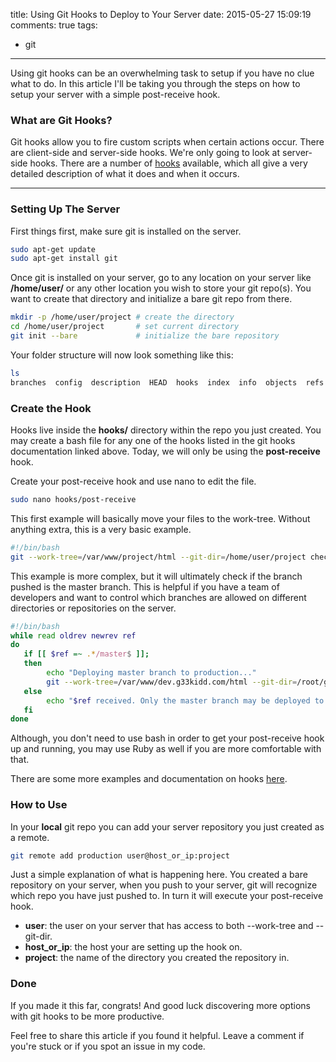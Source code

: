title: Using Git Hooks to Deploy to Your Server
date: 2015-05-27 15:09:19
comments: true
tags:
- git
---
Using git hooks can be an overwhelming task to setup if you have no clue what to do. In this article I'll be taking you through the steps on how to setup your server with a simple post-receive hook.

### What are Git Hooks? ###
Git hooks allow you to fire custom scripts when certain actions occur. There are client-side and server-side hooks. We're only going to look at server-side hooks. There are a number of [hooks](http://git-scm.com/docs/githooks "Git Hooks Documentation") available, which all give a very detailed description of what it does and when it occurs.

---

### Setting Up The Server ###

First things first, make sure git is installed on the server.

``` bash
sudo apt-get update
sudo apt-get install git
```

Once git is installed on your server, go to any location on your server like **/home/user/** or any other location you wish to store your git repo(s). You want to create that directory and initialize a bare git repo from there.

``` bash
mkdir -p /home/user/project # create the directory
cd /home/user/project       # set current directory
git init --bare             # initialize the bare repository
```

Your folder structure will now look something like this:

``` bash
ls
branches  config  description  HEAD  hooks  index  info  objects  refs
```

### Create the Hook ###
Hooks live inside the **hooks/** directory within the repo you just created. You may create a bash file for any one of the hooks listed in the git hooks documentation linked above. Today, we will only be using the **post-receive** hook.

Create your post-receive hook and use nano to edit the file.
``` bash
sudo nano hooks/post-receive
```

This first example will basically move your files to the work-tree. Without anything extra, this is a very basic example.

``` bash
#!/bin/bash
git --work-tree=/var/www/project/html --git-dir=/home/user/project checkout -f
```

This example is more complex, but it will ultimately check if the branch pushed is the master branch. This is helpful if you have a team of developers and want to control which branches are allowed on different directories or repositories on the server.

``` bash
#!/bin/bash
while read oldrev newrev ref
do
   if [[ $ref =~ .*/master$ ]];
   then
        echo "Deploying master branch to production..."
        git --work-tree=/var/www/dev.g33kidd.com/html --git-dir=/root/github checkout -f
   else
        echo "$ref received. Only the master branch may be deployed to this server."
   fi
done
```

Although, you don't need to use bash in order to get your post-receive hook up and running, you may use Ruby as well if you are more comfortable with that.

There are some more examples and documentation on hooks [here](https://git-scm.com/book/es/v2/Customizing-Git-Git-Hooks "Customizing Git").

### How to Use ###
In your **local** git repo you can add your server repository you just created as a remote.
``` bash
git remote add production user@host_or_ip:project
```

Just a simple explanation of what is happening here. You created a bare repository on your server, when you push to your server, git will recognize which repo you have just pushed to. In turn it will execute your post-receive hook.

- **user**: the user on your server that has access to both --work-tree and --git-dir.
- **host_or_ip**: the host your are setting up the hook on.
- **project**: the name of the directory you created the repository in.


### Done ###
If you made it this far, congrats! And good luck discovering more options with git hooks to be more productive.

Feel free to share this article if you found it helpful. Leave a comment if you're stuck or if you spot an issue in my code.
